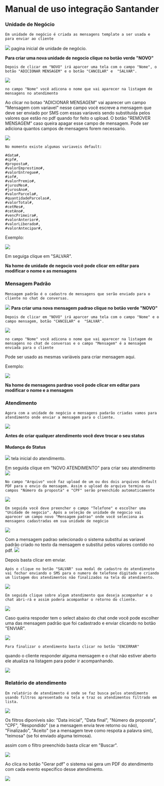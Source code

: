 # Manual de uso integração Santander
### Unidade de Negócio
```
Em unidade de negócio é criada as mensagens template a ser usada e para enviar ao cliente
```
![](./imagensSantander/unidade_negocio_home.png)
pagina inicial de unidade de negócio.

**Para criar uma nova unidade de negocio clique no botão verde "NOVO"**

```
Depois de clicar em "NOVO" irá aparcer uma tela com o campo "Nome", o botão "ADICIONAR MENSAGEM" e o botão "CANCELAR" e  "SALVAR".
```
![](./imagensSantander/ad_uni_negocio.png)

```
no campo "Nome" você adicona o nome que vai aparecer na listagem de mensagens no atendimento
```

Ao clicar no botao "ADICIONAR MENSAGEM" vai aparecer um campo "Mensagem com variavel" nesse campo você escreve a mensagem que deve ser enviado por SMS com essas variaveis sendo substituida pelos valores que estão no pdf quando for feito o upload. O botão "REMOVER MENSAGEM" caso queira apagar esse campo de mensagem. Pode ser adiciona quantos campos de mensagens forem necessario.

![](./imagensSantander/unid_neg_add_msg.png)

```
No momento existe algumas variaveis default:

#data#,
#cpf#,
#proposta#,
#valorEmprestimo#,
#valorEntregue#,
#iof#,
#valorPremio#,
#jurosMes#,
#jurosAno#,
#valorParcela#,
#quantidadeParcelas#,
#valorTotal#,
#cetMes#,
#cetAno#,
#vencPrimeira#,
#valorAnterior#,
#valorLiberado#,
#valorAntecipar#,
```
Exemplo:

![](./imagensSantander/exemplo_uni_neg.png)

Em seguiga clique em  "SALVAR".

**Na home de unidade de negocio você pode clicar em editar para modificar o nome e as mensagens**

### Mensagem Padrão

```
Mensagem padrão é o cadastro de mensagens que serão enviado para o cliente no chat de conversas.
```
![](./imagensSantander/msg_padrao_home.png)
**Para criar uma nova mensagem padrao clique no botão verde "NOVO"**

```
Depois de clicar em "NOVO" irá aparcer uma tela com o campo "Nome" e o campo mensagem, botão "CANCELAR" e  "SALVAR".
```
![](./imagensSantander/home_msg_padrao.png)

```
no campo "Nome" você adicona o nome que vai aparecer na listagem de mensagens no chat de conversas e o campo "Mensagem" é a mensagem enviada para o cliente
```

Pode ser usado as mesmas variáveis para criar mensagem aqui.

Exemplo:

![](./imagensSantander/ad_msg_padrao.png)

**Na home de mensagens pardrao você pode clicar em editar para modificar o nome e a mensagem**

### Atendimento
```
Agora com a unidade de negócio e mensagens padarão criadas vamos para atendimento onde enviar a mensagem para o cliente.
```
![](./imagensSantander/home_atendimento.png)

**Antes de criar qualquer atendimento você deve trocar o seu status**

#### **Mudança do Status**
![](./imagensSantander/status_atendimento.png)
tela inicial do atendimento.

Em seguida clique em "NOVO ATENDIMENTO" para criar seu atendimento
![](./imagensSantander/novo_atendimento.png)

```
No campo "Arquivo" você faz upload de um ou dos dois arquivos default PDF para o envio da mensagem. Assim o upload do arquivo termina os campos "Número da proposta" e "CPF" serão preenchido automaticamente
```
![](./imagensSantander/upload_atendimento.png)

```
Em seguida você deve preencher o campo "Telefone" e escolher uma "Unidade de negocio". Após a seleção de unidade de negocio vai aparecer um campo novo "Mensagem padrao" onde você seleciona as mensagens cadastradas em sua unidade de negócio
```
![](./imagensSantander/select_msg_padrao.png)

Com a mensagem padrao selecionado o sistema substitui as variavel padrão criado no texto da mensagem e substitui pelos valores contido no pdf.
![](./imagensSantander/atendimento_msg_padrao_selecionado.png)

Depois basta clicar em enviar.

```
Após o clique no botão "SALVAR" sua modal de cadastro do atendimneto vai fechar enviando o SMS para o numero de telefone digitado e criando um listagem dos atendimentos não finalizados na tela do atendimento.
```
![](./imagensSantander/lista_atendimento.png)

```
Em seguida clique sobre algum atendimento que deseja acompanhar e o chat abri-rá e assim podera acompanhar o retorno do cliente.
```
![](./imagensSantander/acompanha_chat.png)

Caso queira respoder tem o select abaixo do chat onde você pode escolher uma das mensagem padrão que foi cadastrado e enviar clicando no botão "ENVIAR".

![](./imagensSantander/resp_chat.png)
```
Para finalizar o atendimento basta clicar no botão "ENCERRAR"
```

quando o cliente responder alguma mensagem e o chat não estiver aberto ele atualiza na listagem para poder ir acompanhando.

![](./imagensSantander/atualiza_chat.png)

### Relatório de atendimento

```
Em relatório de atendimento é onde se faz busca pelos atendimento usando filtros apresentado na tela e traz os atendimentos filtrado em lista.
```

![](./imagensSantander/relatorio_atendimento.png)

Os filtros diponíveis são: "Data inicial", "Data final", "Número da proposta", "CPF", "Respondido" (se a mensagem envia teve retorno ou não), "Finalizado", "Aceito" (se a mensagem teve como respota a palavra sim), "teimosa" (se foi enviado alguma teimosa).

assim com o filtro preenchido basta clicar em "Buscar".

![](./imagensSantander/busca_relatorio_atendimento.png)

Ao clica no  botão "Gerar pdf" o sistema vai gera um PDF do atendimento com cada evento especifico desse atendimento.

![](./imagensSantander/pdf_relatorio_atendimento.png)